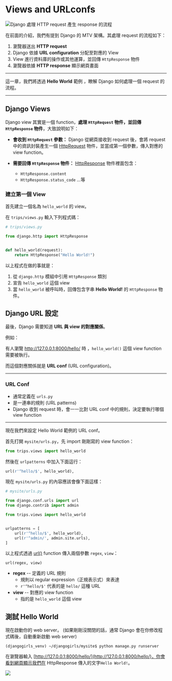 # Views and URLconfs

![Django 處理 HTTP request 產生 response 的流程](./../images/url-dispatch.png)

在前面的介紹，我們有提到 Django 的 MTV 架構。其處理 request 的流程如下：

1. 瀏覽器送出 **HTTP request**
2. Django 依據 **URL configuration** 分配至對應的 View
3. View 進行資料庫的操作或其他運算，並回傳 `HttpResponse` 物件
4. 瀏覽器依據 **HTTP response** 顯示網頁畫面

---

這一章，我們將透過 **Hello World** 範例 ，瞭解 Django 如何處理一個 request 的流程。

---

## Django Views

Django view 其實是一個 function，**處理 `HttpRequest` 物件，並回傳 `HttpResponse` 物件**，大致說明如下：

- **會收到 `HttpRequest` 參數：** Django 從網頁接收到 request 後，會將 request 中的資訊封裝產生一個 [HttpRequest](https://docs.djangoproject.com/en/1.11/ref/request-response/#httprequest-objects) 物件，並當成第一個參數，傳入對應的 view function。

- **需要回傳 `HttpResponse` 物件：**
[HttpResponse](https://docs.djangoproject.com/en/1.11/ref/request-response/#httpresponse-objects) 物件裡面包含：
    - `HttpResponse.content`
    - `HttpResponse.status_code` …等

### 建立第一個 View

首先建立一個名為 `hello_world` 的 view。

在 `trips/views.py` 輸入下列程式碼：

```python
# trips/views.py

from django.http import HttpResponse


def hello_world(request):
    return HttpResponse("Hello World!")
```

以上程式在做的事就是：

1. 從 `django.http` 模組中引用 `HttpResponse` 類別
2. 宣告 `hello_world` 這個 view
3. 當 `hello_world` 被呼叫時，回傳包含字串 **Hello World!** 的 `HttpResponse` 物件。


## Django URL 設定

最後，Django 需要知道 **URL 與 view 的對應關係**。

例如：

有人瀏覽 http://127.0.0.1:8000/hello/ 時 ，`hello_world()` 這個 view function 需要被執行。

而這個對應關係就是 **URL conf** (URL configuration)。

---

### URL Conf

- 通常定義在 `urls.py`
- 是一連串的規則 (URL patterns)
- Django 收到 request 時，會一一比對 URL conf 中的規則，決定要執行哪個 view function

---

現在我們來設定 Hello World 範例的 URL conf。

首先打開 `mysite/urls.py`，先 import 剛剛寫的 view function：

```python
from trips.views import hello_world
```

然後在 `urlpatterns` 中加入下面這行：

```python
url(r'^hello/$', hello_world),
```

現在 `mysite/urls.py` 的內容應該會像下面這樣：

```python
# mysite/urls.py

from django.conf.urls import url
from django.contrib import admin

from trips.views import hello_world


urlpatterns = [
    url(r'^hello/$', hello_world),
    url(r'^admin/', admin.site.urls),
]
```

以上程式透過 [url()](https://docs.djangoproject.com/en/1.8/ref/urls/#django.conf.urls.url) function 傳入兩個參數 `regex`, `view`：

    url(regex, view)

- **regex** -- 定義的 URL 規則
    - 規則以 regular expression（正規表示式）來表達
    -  `r'^hello/$'` 代表的是 `hello/` 這種 URL
- **view** -- 對應的 view function
    - 指的是 `hello_world` 這個 view


## 測試 Hello World

現在啟動你的 web server。 (如果剛剛沒關閉的話，通常 Django 會在你修改程式碼後，自動重新啟動 web server)

```
(djangogirls_venv) ~/djangogirls/mysite$ python manage.py runserver
```

在瀏覽器輸入 [http://127.0.0.1:8000/hello/](http://127.0.0.1:8000/hello/)，你會看到網頁顯示我們在 HttpResponse 傳入的文字`Hello World!`。

![](./../images/hello-world-plaintext.png)
